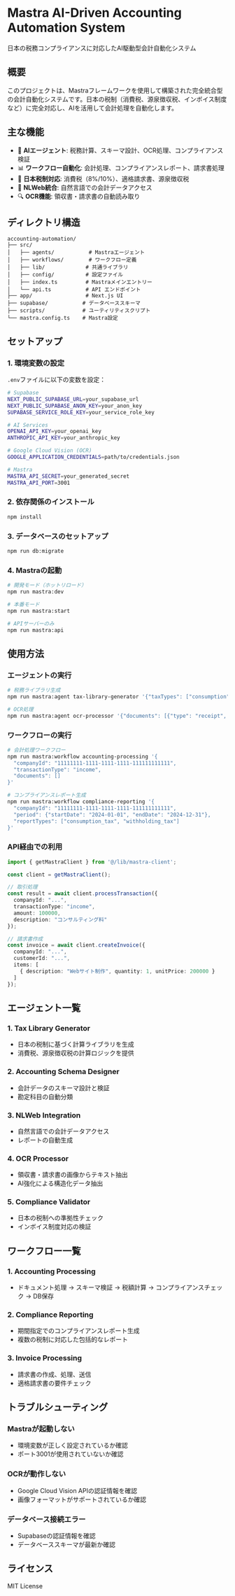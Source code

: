 # Mastra AI-Driven Accounting Automation System

日本の税務コンプライアンスに対応したAI駆動型会計自動化システム

## 概要

このプロジェクトは、Mastraフレームワークを使用して構築された完全統合型の会計自動化システムです。日本の税制（消費税、源泉徴収税、インボイス制度など）に完全対応し、AIを活用して会計処理を自動化します。

## 主な機能

- 🤖 **AIエージェント**: 税務計算、スキーマ設計、OCR処理、コンプライアンス検証
- 📊 **ワークフロー自動化**: 会計処理、コンプライアンスレポート、請求書処理
- 🗾 **日本税制対応**: 消費税（8%/10%）、適格請求書、源泉徴収税
- 📱 **NLWeb統合**: 自然言語での会計データアクセス
- 🔍 **OCR機能**: 領収書・請求書の自動読み取り

## ディレクトリ構造

```
accounting-automation/
├── src/
│   ├── agents/           # Mastraエージェント
│   ├── workflows/        # ワークフロー定義
│   ├── lib/             # 共通ライブラリ
│   ├── config/          # 設定ファイル
│   ├── index.ts         # Mastraメインエントリー
│   └── api.ts           # API エンドポイント
├── app/                 # Next.js UI
├── supabase/           # データベーススキーマ
├── scripts/            # ユーティリティスクリプト
└── mastra.config.ts    # Mastra設定
```

## セットアップ

### 1. 環境変数の設定

`.env`ファイルに以下の変数を設定：

```bash
# Supabase
NEXT_PUBLIC_SUPABASE_URL=your_supabase_url
NEXT_PUBLIC_SUPABASE_ANON_KEY=your_anon_key
SUPABASE_SERVICE_ROLE_KEY=your_service_role_key

# AI Services
OPENAI_API_KEY=your_openai_key
ANTHROPIC_API_KEY=your_anthropic_key

# Google Cloud Vision (OCR)
GOOGLE_APPLICATION_CREDENTIALS=path/to/credentials.json

# Mastra
MASTRA_API_SECRET=your_generated_secret
MASTRA_API_PORT=3001
```

### 2. 依存関係のインストール

```bash
npm install
```

### 3. データベースのセットアップ

```bash
npm run db:migrate
```

### 4. Mastraの起動

```bash
# 開発モード（ホットリロード）
npm run mastra:dev

# 本番モード
npm run mastra:start

# APIサーバーのみ
npm run mastra:api
```

## 使用方法

### エージェントの実行

```bash
# 税務ライブラリ生成
npm run mastra:agent tax-library-generator '{"taxTypes": ["consumption", "withholding"]}'

# OCR処理
npm run mastra:agent ocr-processor '{"documents": [{"type": "receipt", "fileUrl": "..."}]}'
```

### ワークフローの実行

```bash
# 会計処理ワークフロー
npm run mastra:workflow accounting-processing '{
  "companyId": "11111111-1111-1111-1111-111111111111",
  "transactionType": "income",
  "documents": []
}'

# コンプライアンスレポート生成
npm run mastra:workflow compliance-reporting '{
  "companyId": "11111111-1111-1111-1111-111111111111",
  "period": {"startDate": "2024-01-01", "endDate": "2024-12-31"},
  "reportTypes": ["consumption_tax", "withholding_tax"]
}'
```

### API経由での利用

```typescript
import { getMastraClient } from '@/lib/mastra-client';

const client = getMastraClient();

// 取引処理
const result = await client.processTransaction({
  companyId: "...",
  transactionType: "income",
  amount: 100000,
  description: "コンサルティング料"
});

// 請求書作成
const invoice = await client.createInvoice({
  companyId: "...",
  customerId: "...",
  items: [
    { description: "Webサイト制作", quantity: 1, unitPrice: 200000 }
  ]
});
```

## エージェント一覧

### 1. Tax Library Generator
- 日本の税制に基づく計算ライブラリを生成
- 消費税、源泉徴収税の計算ロジックを提供

### 2. Accounting Schema Designer
- 会計データのスキーマ設計と検証
- 勘定科目の自動分類

### 3. NLWeb Integration
- 自然言語での会計データアクセス
- レポートの自動生成

### 4. OCR Processor
- 領収書・請求書の画像からテキスト抽出
- AI強化による構造化データ抽出

### 5. Compliance Validator
- 日本の税制への準拠性チェック
- インボイス制度対応の検証

## ワークフロー一覧

### 1. Accounting Processing
- ドキュメント処理 → スキーマ検証 → 税額計算 → コンプライアンスチェック → DB保存

### 2. Compliance Reporting
- 期間指定でのコンプライアンスレポート生成
- 複数の税制に対応した包括的なレポート

### 3. Invoice Processing
- 請求書の作成、処理、送信
- 適格請求書の要件チェック

## トラブルシューティング

### Mastraが起動しない
- 環境変数が正しく設定されているか確認
- ポート3001が使用されていないか確認

### OCRが動作しない
- Google Cloud Vision APIの認証情報を確認
- 画像フォーマットがサポートされているか確認

### データベース接続エラー
- Supabaseの認証情報を確認
- データベーススキーマが最新か確認

## ライセンス

MIT License